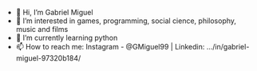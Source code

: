 - 👋 Hi, I’m Gabriel Miguel
- 👀 I’m interested in games, programming, social cience, philosophy, music and films
- 🌱 I’m currently learning python
- 📫 How to reach me: Instagram - @GMiguel99 | Linkedin: .../in/gabriel-miguel-97320b184/

<!---
GMiguel99/GMiguel99 is a ✨ special ✨ repository because its `README.md` (this file) appears on your GitHub profile.
You can click the Preview link to take a look at your changes.
--->
